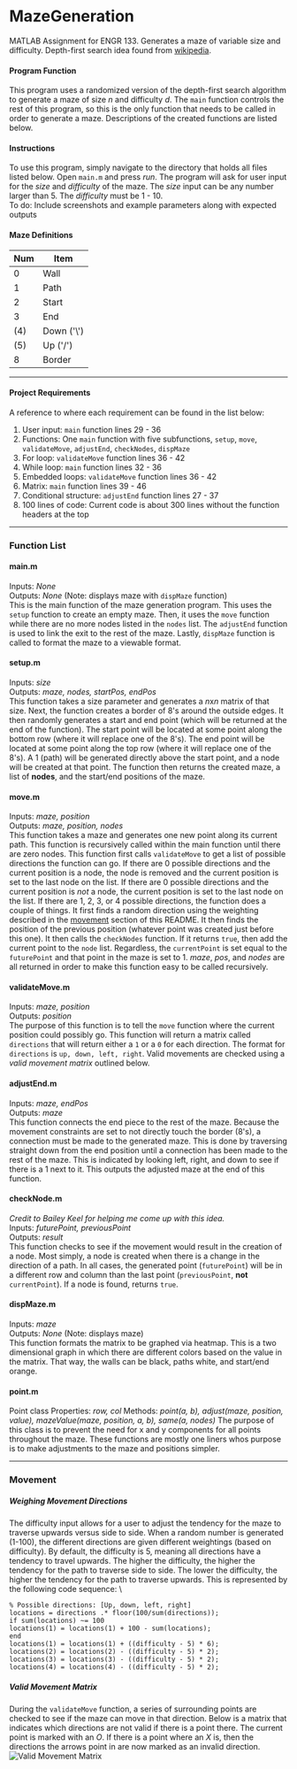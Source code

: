# MazeGeneration
MATLAB Assignment for ENGR 133. Generates a maze of variable size and difficulty. Depth-first search idea found from [wikipedia](https://en.wikipedia.org/wiki/Maze_generation_algorithm).

#### Program Function
This program uses a randomized version of the depth-first search algorithm to generate a maze of size *n* and difficulty *d*. The `main` function controls the rest of this program, so this is the only function that needs to be called in order to generate a maze. Descriptions of the created functions are listed below.

#### Instructions
To use this program, simply navigate to the directory that holds all files listed below. Open `main.m` and press *run*. The program will ask for user input for the *size* and *difficulty* of the maze. The *size* input can be any number larger than 5. The *difficulty* must be 1 - 10. \
To do: Include screenshots and example parameters along with expected outputs

#### Maze Definitions
Num | Item
--- | ---
0 | Wall
1 | Path
2 | Start
3 | End
(4) | Down (\'\\\')
(5) | Up (\'/\')
8 | Border

---

#### Project Requirements
A reference to where each requirement can be found in the list below:
1. User input: `main` function lines 29 - 36
2. Functions: One `main` function with five subfunctions, `setup`, `move`, `validateMove`, `adjustEnd`, `checkNodes`, `dispMaze`
3. For loop: `validateMove` function lines 36 - 42
4. While loop: `main` function lines 32 - 36
5. Embedded loops: `validateMove` function lines 36 - 42
6. Matrix: `main` function lines 39 - 46
7. Conditional structure: `adjustEnd` function lines 27 - 37
8. 100 lines of code: Current code is about 300 lines without the function headers at the top

---

### Function List
#### main.m
Inputs: *None* \
Outputs: *None* (Note: displays maze with `dispMaze` function) \
This is the main function of the maze generation program. This uses the `setup` function to create an empty maze. Then, it uses the `move` function while there are no more nodes listed in the `nodes` list. The `adjustEnd` function is used to link the exit to the rest of the maze. Lastly, `dispMaze` function is called to format the maze to a viewable format.
#### setup.m
Inputs: *size* \
Outputs: *maze, nodes, startPos, endPos* \
This function takes a size parameter and generates a *n*x*n* matrix of that size. Next, the function creates a border of 8's around the outside edges. It then randomly generates a start and end point (which will be returned at the end of the function). The start point will be located at some point along the bottom row (where it will replace one of the 8's). The end point will be located at some point along the top row (where it will replace one of the 8's). A 1 (path) will be generated directly above the start point, and a node will be created at that point. The function then returns the created maze, a list of **nodes**, and the start/end positions of the maze.
#### move.m
Inputs: *maze, position* \
Outputs: *maze, position, nodes* \
This function takes a maze and generates one new point along its current path. This function is recursively called within the main function until there are zero nodes. This function first calls `validateMove` to get a list of possible directions the function can go. If there are 0 possible directions and the current position is a node, the node is removed and the current position is set to the last node on the list. If there are 0 possible directions and the current position is *not* a node, the current position is set to the last node on the list. If there are 1, 2, 3, or 4 possible directions, the function does a couple of things. It first finds a random direction using the weighting described in the [movement](https://github.com/RyanSchw/MazeGeneration#movement) section of this README. It then finds the position of the previous position (whatever point was created just before this one). It then calls the `checkNodes` function. If it returns `true`, then add the current point to the `node` list. Regardless, the `currentPoint` is set equal to the `futurePoint` and that point in the maze is set to 1. *maze*, *pos*, and *nodes* are all returned in order to make this function easy to be called recursively.
#### validateMove.m
Inputs: *maze, position* \
Outputs: *position* \
The purpose of this function is to tell the `move` function where the current position could possibly go. This function will return a matrix called `directions` that will return either a `1` or a `0` for each direction. The format for `directions`	 is `up, down, left, right`. Valid movements are checked using a *valid movement matrix* outlined below.
#### adjustEnd.m
Inputs: *maze, endPos* \
Outputs: *maze* \
This function connects the end piece to the rest of the maze. Because the movement constraints are set to not directly touch the border (8's), a connection must be made to the generated maze. This is done by traversing straight down from the end position until a connection has been made to the rest of the maze. This is indicated by looking left, right, and down to see if there is a 1 next to it. This outputs the adjusted maze at the end of this function.
#### checkNode.m
*Credit to Bailey Keel for helping me come up with this idea.* \
Inputs: *futurePoint, previousPoint* \
Outputs: *result* \
This function checks to see if the movement would result in the creation of a node. Most simply, a node is created when there is a change in the direction of a path. In all cases, the generated point (`futurePoint`) will be in a different row and column than the last point (`previousPoint`, **not** `currentPoint`). If a node is found, returns `true`.
#### dispMaze.m
Inputs: *maze* \
Outputs: *None* (Note: displays maze) \
This function formats the matrix to be graphed via heatmap. This is a two dimensional graph in which there are different colors based on the value in the matrix. That way, the walls can be black, paths white, and start/end orange.
#### point.m
Point class
Properties: *row, col*
Methods: *point(a, b), adjust(maze, position, value), mazeValue(maze, position, a, b), same(a, nodes)*
The purpose of this class is to prevent the need for x and y components for all points throughout the maze. These functions are mostly one liners whos purpose is to make adjustments to the maze and positions simpler.


---

### Movement
##### Weighing Movement Directions
The difficulty input allows for a user to adjust the tendency for the maze to traverse upwards versus side to side. When a random number is generated (1-100), the different directions are given different weightings (based on difficulty). By default, the difficulty is 5, meaning all directions have a tendency to travel upwards. The higher the difficulty, the higher the tendency for the path to traverse side to side. The lower the difficulty, the higher the tendency for the path to traverse upwards. This is represented by the following code sequence: \
```
% Possible directions: [Up, down, left, right]
locations = directions .* floor(100/sum(directions));
if sum(locations) ~= 100
locations(1) = locations(1) + 100 - sum(locations);
end
locations(1) = locations(1) + ((difficulty - 5) * 6);
locations(2) = locations(2) - ((difficulty - 5) * 2);
locations(3) = locations(3) - ((difficulty - 5) * 2);
locations(4) = locations(4) - ((difficulty - 5) * 2);
```
##### Valid Movement Matrix
During the `validateMove` function, a series of surrounding points are checked to see if the maze can move in that direction. Below is a matrix that indicates which directions are not valid if there is a point there. The current point is marked with an *O*. If there is a point where an *X* is, then the directions the arrows point in are now marked as an invalid direction.
![Valid Movement Matrix](https://imgur.com/a/0XlLb)

